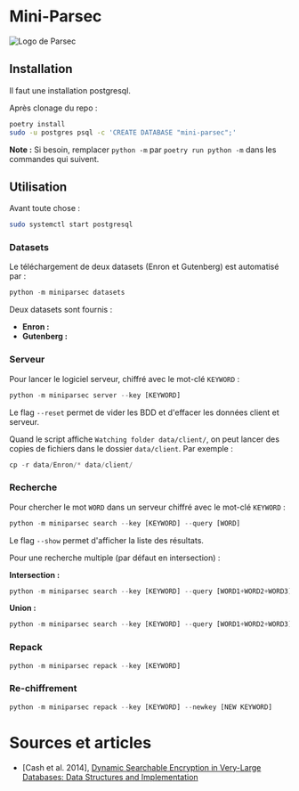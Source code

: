 # Mini-Parsec

![Logo de Parsec](https://github.com/Scille/parsec-cloud/blob/master/docs/parsec_doc_logo.png)

## Installation

Il faut une installation postgresql.

Après clonage du repo :

```bash
poetry install
sudo -u postgres psql -c 'CREATE DATABASE "mini-parsec";'
```

**Note :** Si besoin, remplacer `python -m` par `poetry run python -m` dans les commandes qui suivent.

## Utilisation

Avant toute chose :

```bash
sudo systemctl start postgresql
```

### Datasets

Le téléchargement de deux datasets (Enron et Gutenberg) est automatisé par :

```Python
python -m miniparsec datasets
```

Deux datasets sont fournis :

- **Enron :**
- **Gutenberg :**

### Serveur

Pour lancer le logiciel serveur, chiffré avec le mot-clé `KEYWORD` :

```Python
python -m miniparsec server --key [KEYWORD]
```

Le flag `--reset` permet de vider les BDD et d'effacer les données client et serveur.

Quand le script affiche `Watching folder data/client/`, on peut lancer des copies de fichiers dans le dossier `data/client`. Par exemple :

```Python
cp -r data/Enron/* data/client/
```

### Recherche

Pour chercher le mot `WORD` dans un serveur chiffré avec le mot-clé `KEYWORD` :

```Python
python -m miniparsec search --key [KEYWORD] --query [WORD]
```

Le flag `--show` permet d'afficher la liste des résultats.

Pour une recherche multiple (par défaut en intersection) :

**Intersection :**
```Python
python -m miniparsec search --key [KEYWORD] --query [WORD1+WORD2+WORD3]
```

**Union :**

```Python
python -m miniparsec search --key [KEYWORD] --query [WORD1+WORD2+WORD3] --union
```

### Repack

```Python
python -m miniparsec repack --key [KEYWORD]
```

### Re-chiffrement

```Python
python -m miniparsec repack --key [KEYWORD] --newkey [NEW KEYWORD]
```

# Sources et articles

- [Cash et al. 2014], [Dynamic Searchable Encryption in Very-Large Databases: Data Structures and Implementation](https://eprint.iacr.org/2014/853.pdf)
